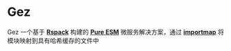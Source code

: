 # Gez
Gez 一个基于 **[Rspack](https://rspack.dev/)** 构建的 **[Pure ESM](https://gist.github.com/sindresorhus/a39789f98801d908bbc7ff3ecc99d99c)** 微服务解决方案，通过 **[importmap](https://developer.mozilla.org/zh-CN/docs/Web/HTML/Element/script/type/importmap)** 将模块映射到具有哈希缓存的文件中 

